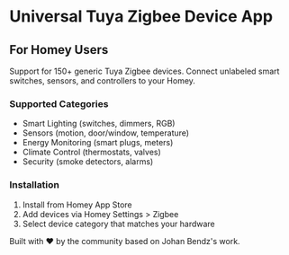 # Universal Tuya Zigbee Device App

## For Homey Users
Support for 150+ generic Tuya Zigbee devices. Connect unlabeled smart switches, sensors, and controllers to your Homey.

### Supported Categories
- Smart Lighting (switches, dimmers, RGB)
- Sensors (motion, door/window, temperature)  
- Energy Monitoring (smart plugs, meters)
- Climate Control (thermostats, valves)
- Security (smoke detectors, alarms)

### Installation
1. Install from Homey App Store
2. Add devices via Homey Settings > Zigbee
3. Select device category that matches your hardware

Built with ❤️ by the community based on Johan Bendz's work.